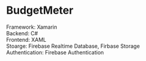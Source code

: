 # BudgetMeter

Framework: Xamarin\
Backend: C#\
Frontend: XAML\
Stoarge: Firebase Realtime Database, Firbase Storage\
Authentication: Firebase Authentication
